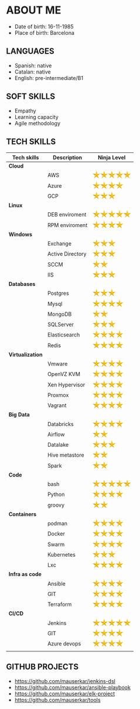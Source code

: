
# ABOUT ME
- Date of birth: 16-11-1985
- Place of birth: Barcelona

## LANGUAGES
- Spanish: native
- Catalan: native
- English: pre-intermediate/B1

## SOFT SKILLS
- Empathy
- Learning capacity
- Agile methodology

## TECH SKILLS
|  Tech skills       | Description      | Ninja Level |
|--------------------|------------------|-------------|
| **Cloud**          |                  |                                                                                                                                                      |
|                    | AWS              | ![start](./img/start.png)![start](./img/start.png)![start](./img/start.png)![start](./img/start.png)![start](./img/start.png)                        |
|                    | Azure            | ![start](./img/start.png)![start](./img/start.png)![start](./img/start.png)![start](./img/start.png)                                                 |
|                    | GCP              | ![start](./img/start.png)![start](./img/start.png)![start](./img/start.png)                                                                          |
| **Linux**          |                  |                                                                                                                                                      |
|                    | DEB enviroment   | ![start](./img/start.png)![start](./img/start.png)![start](./img/start.png)![start](./img/start.png)![start](./img/start.png)                        |
|                    | RPM enviroment   | ![start](./img/start.png)![start](./img/start.png)![start](./img/start.png)![start](./img/start.png)                                                 |
| **Windows**        |                  |                                                                                                                                                      |
|                    | Exchange         | ![start](./img/start.png)![start](./img/start.png)![start](./img/start.png)                                                                          |
|                    | Active Directory | ![start](./img/start.png)![start](./img/start.png)![start](./img/start.png)                                                                          |
|                    | SCCM             | ![start](./img/start.png)![start](./img/start.png)                                                                                                   |
|                    | IIS              | ![start](./img/start.png)![start](./img/start.png)![start](./img/start.png)                                                                          |
| **Databases**      |                  |                                                                                                                                                      |
|                    | Postgres         | ![start](./img/start.png)![start](./img/start.png)![start](./img/start.png)                                                                          |
|                    | Mysql            | ![start](./img/start.png)![start](./img/start.png)![start](./img/start.png)![start](./img/start.png)                                                 |
|                    | MongoDB          | ![start](./img/start.png)![start](./img/start.png)                                                                                                   |
|                    | SQLServer        | ![start](./img/start.png)![start](./img/start.png)![start](./img/start.png)                                                                          |
|                    | Elasticsearch    | ![start](./img/start.png)![start](./img/start.png)![start](./img/start.png)![start](./img/start.png)                                                 |
|                    | Redis            | ![start](./img/start.png)![start](./img/start.png)![start](./img/start.png)![start](./img/start.png)                                                 |
| **Virtualization** |                  |                                                                                                                                                      |
|                    | Vmware           | ![start](./img/start.png)![start](./img/start.png)![start](./img/start.png)![start](./img/start.png)                                                 |
|                    | OpenVZ KVM       | ![start](./img/start.png)![start](./img/start.png)![start](./img/start.png)![start](./img/start.png)                                                 |
|                    | Xen Hypervisor   | ![start](./img/start.png)![start](./img/start.png)![start](./img/start.png)![start](./img/start.png)                                                 |
|                    | Proxmox          | ![start](./img/start.png)![start](./img/start.png)![start](./img/start.png)![start](./img/start.png)                                                 |
|                    | Vagrant          | ![start](./img/start.png)![start](./img/start.png)![start](./img/start.png)![start](./img/start.png)                                                 |
| **Big Data**       |                  |                                                                                                                                                      |
|                    | Databricks       | ![start](./img/start.png)![start](./img/start.png)![start](./img/start.png)![start](./img/start.png)                                                 |
|                    | Airflow          | ![start](./img/start.png)![start](./img/start.png)                                                                                                   |
|                    | Datalake         | ![start](./img/start.png)![start](./img/start.png)![start](./img/start.png)                                                                          |
|                    | Hive metastore   | ![start](./img/start.png)![start](./img/start.png)                                                                                                   |
|                    | Spark            | ![start](./img/start.png)![start](./img/start.png)                                                                                                   |
| **Code**           |                  |                                                                                                                                                      |
|                    | bash             | ![start](./img/start.png)![start](./img/start.png)![start](./img/start.png)![start](./img/start.png)![start](./img/start.png)                        |
|                    | Python           | ![start](./img/start.png)![start](./img/start.png)![start](./img/start.png)![start](./img/start.png)                                                 |
|                    | groovy           | ![start](./img/start.png)![start](./img/start.png)                                                                                                   |
| **Containers**     |                  |                                                                                                                                                      |
|                    | podman           | ![start](./img/start.png)![start](./img/start.png)![start](./img/start.png)![start](./img/start.png)                                                 |
|                    | Docker           | ![start](./img/start.png)![start](./img/start.png)![start](./img/start.png)![start](./img/start.png)                                                 |
|                    | Swarm            | ![start](./img/start.png)![start](./img/start.png)![start](./img/start.png)![start](./img/start.png)                                                 |
|                    | Kubernetes       | ![start](./img/start.png)![start](./img/start.png)![start](./img/start.png)                                                                          |
|                    | Lxc              | ![start](./img/start.png)![start](./img/start.png)![start](./img/start.png)![start](./img/start.png)                                                 |
| **Infra as code**  |                  |                                                                                                                                                      |
|                    | Ansible          | ![start](./img/start.png)![start](./img/start.png)![start](./img/start.png)![start](./img/start.png)                                                 |
|                    | GIT              | ![start](./img/start.png)![start](./img/start.png)![start](./img/start.png)![start](./img/start.png)                                                 |
|                    | Terraform        | ![start](./img/start.png)![start](./img/start.png)![start](./img/start.png)![start](./img/start.png)                                                 |
| **CI/CD**          |                  |                                                                                                                                                      |
|                    | Jenkins          | ![start](./img/start.png)![start](./img/start.png)![start](./img/start.png)![start](./img/start.png)![start](./img/start.png)                        |
|                    | GIT              | ![start](./img/start.png)![start](./img/start.png)![start](./img/start.png)![start](./img/start.png)                                                 |
|                    | Azure devops     | ![start](./img/start.png)![start](./img/start.png)![start](./img/start.png)![start](./img/start.png)                                                 |
|                    |                  |                                                                                                                                                      |

## GITHUB PROJECTS
- https://github.com/mauserkar/jenkins-dsl
- https://github.com/mauserkar/ansible-playbook
- https://github.com/mauserkar/elk-project
- https://github.com/mauserkar/tools
